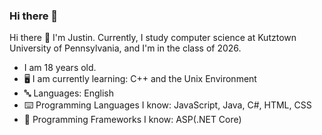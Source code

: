 ### Hi there 👋

<!--
**JustinCostenbader/JustinCostenbader** is a ✨ _special_ ✨ repository because its `README.md` (this file) appears on your GitHub profile.

Here are some ideas to get you started:

- 🔭 I’m currently working on ...
- 🌱 I’m currently learning ...
- 👯 I’m looking to collaborate on ...
- 🤔 I’m looking for help with ...
- 💬 Ask me about ...
- 📫 How to reach me: ...
- 😄 Pronouns: ...
- ⚡ Fun fact: ...
-->

Hi there 👋 I'm Justin. Currently, I study computer science at Kutztown University of Pennsylvania, and I'm in the class of 2026.

-  I am 18 years old.
- 🖥️ I am currently learning: C++ and the Unix Environment
- 🔤 Languages: English
- ⌨️ Programming Languages I know: JavaScript, Java, C#, HTML, CSS
- 🔢 Programming Frameworks I know: ASP(.NET Core)
